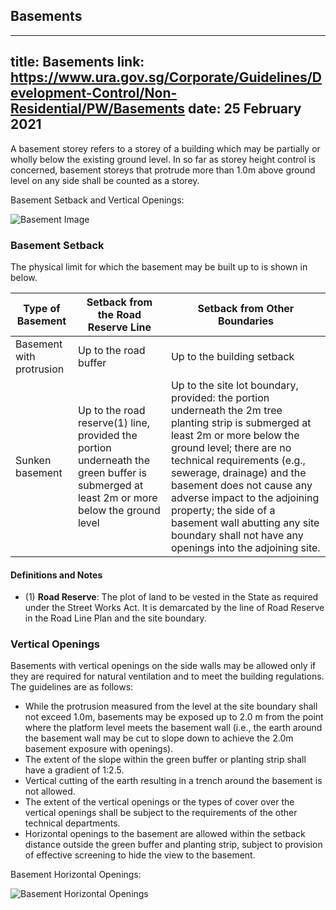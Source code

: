 
## Basements
---
title: Basements
link: https://www.ura.gov.sg/Corporate/Guidelines/Development-Control/Non-Residential/PW/Basements
date: 25 February 2021
---

A basement storey refers to a storey of a building which may be partially or wholly below the existing ground level. In so far as storey height control is concerned, basement storeys that protrude more than 1.0m above ground level on any side shall be counted as a storey.

Basement Setback and Vertical Openings:

![Basement Image](https://www.ura.gov.sg/-/media/Corporate/Guidelines/Development-control/Hotel/H11_Basement.jpg?h=100%25&w=100%25)

### Basement Setback

The physical limit for which the basement may be built up to is shown in below.

| Type of Basement         | Setback from the Road Reserve Line                                                                                                       | Setback from Other Boundaries                                                                                                                                                                                                                                                                                                                                                                              |
| ------------------------ | ---------------------------------------------------------------------------------------------------------------------------------------- | ---------------------------------------------------------------------------------------------------------------------------------------------------------------------------------------------------------------------------------------------------------------------------------------------------------------------------------------------------------------------------------------------------------- |
| Basement with protrusion | Up to the road buffer                                                                                                                    | Up to the building setback                                                                                                                                                                                                                                                                                                                                                                                 |
| Sunken basement          | Up to the road reserve(1) line, provided the portion underneath the green buffer is submerged at least 2m or more below the ground level | Up to the site lot boundary, provided: the portion underneath the 2m tree planting strip is submerged at least 2m or more below the ground level; there are no technical requirements (e.g., sewerage, drainage) and the basement does not cause any adverse impact to the adjoining property; the side of a basement wall abutting any site boundary shall not have any openings into the adjoining site. |

#### Definitions and Notes

- (1) **Road Reserve**: The plot of land to be vested in the State as required under the Street Works Act. It is demarcated by the line of Road Reserve in the Road Line Plan and the site boundary.

### Vertical Openings

Basements with vertical openings on the side walls may be allowed only if they are required for natural ventilation and to meet the building regulations. The guidelines are as follows:

- While the protrusion measured from the level at the site boundary shall not exceed 1.0m, basements may be exposed up to 2.0 m from the point where the platform level meets the basement wall (i.e., the earth around the basement wall may be cut to slope down to achieve the 2.0m basement exposure with openings).
- The extent of the slope within the green buffer or planting strip shall have a gradient of 1:2.5.
- Vertical cutting of the earth resulting in a trench around the basement is not allowed.
- The extent of the vertical openings or the types of cover over the vertical openings shall be subject to the requirements of the other technical departments.
- Horizontal openings to the basement are allowed within the setback distance outside the green buffer and planting strip, subject to provision of effective screening to hide the view to the basement.

Basement Horizontal Openings:

![Basement Horizontal Openings](https://www.ura.gov.sg/-/media/Corporate/Guidelines/Development-control/Hotel/H09_Basement_Horizontal_Openings.jpg?h=100%25&w=100%25)

